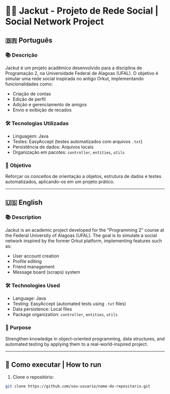 # 🧑‍💻 Jackut - Projeto de Rede Social | Social Network Project

## 🇧🇷 Português

### 📚 Descrição
Jackut é um projeto acadêmico desenvolvido para a disciplina de Programação 2, na Universidade Federal de Alagoas (UFAL). O objetivo é simular uma rede social inspirada no antigo Orkut, implementando funcionalidades como:
- Criação de contas
- Edição de perfil
- Adição e gerenciamento de amigos
- Envio e exibição de recados

### 🛠️ Tecnologias Utilizadas
- Linguagem: Java
- Testes: EasyAccept (testes automatizados com arquivos `.txt`)
- Persistência de dados: Arquivos locais
- Organização em pacotes: `controller`, `entities`, `utils`

### 🎯 Objetivo
Reforçar os conceitos de orientação a objetos, estrutura de dados e testes automatizados, aplicando-os em um projeto prático.

---

## 🇺🇸 English

### 📚 Description
Jackut is an academic project developed for the "Programming 2" course at the Federal University of Alagoas (UFAL). The goal is to simulate a social network inspired by the former Orkut platform, implementing features such as:
- User account creation
- Profile editing
- Friend management
- Message board (scraps) system

### 🛠️ Technologies Used
- Language: Java
- Testing: EasyAccept (automated tests using `.txt` files)
- Data persistence: Local files
- Package organization: `controller`, `entities`, `utils`

### 🎯 Purpose
Strengthen knowledge in object-oriented programming, data structures, and automated testing by applying them to a real-world-inspired project.

---

## 🚀 Como executar | How to run

1. Clone o repositório:
```bash
git clone https://github.com/seu-usuario/nome-do-repositorio.git
